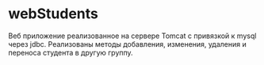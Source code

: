 # webStudents
Веб приложение реализованное на сервере Tomcat с привязкой к mysql через jdbc.
Реализованы методы добавления, изменения, удаления и переноса студента в другую группу.
